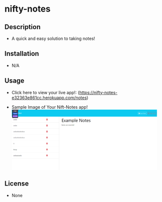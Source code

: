# nifty-notes


## Description

- A quick and easy solution to taking notes!


## Installation

- N/A

## Usage

- Click here to view your live app!:
 (https://nifty-notes-e32363e861cc.herokuapp.com/notes)


   
- Sample Image of Your Nift-Notes app!
    ![Sample README](./assets/Note-Taker.png)   
   
   

## License

- None
